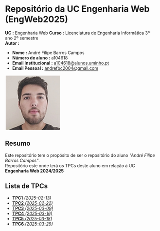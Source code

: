 # Repositório da UC Engenharia Web (EngWeb2025)

 **UC :** Engenharia Web
 **Curso :** Licenciatura de Engenharia Informática 3º ano 2º semestre  
 **Autor :**  
 - **Nome :** André Filipe Barros Campos  
 - **Número de aluno :** a104618  
 - **Email Institucional :** a104618@alunos.uminho.pt  
 - **Email Pessoal :** andrefbc2004@gmail.com  
 
 ![Fotografia do Aluno](image.png)

## Resumo

 Este repositório tem o propósito de ser o repositório do aluno _"André Filipe Barros Campos"_.  
 Repositório este onde terá os TPCs deste aluno em relação à UC **Engenharia Web 2024/2025**

## Lista de TPCs

- [**TPC1** _(2025-02-13)_](TPC1/)
- [**TPC2** _(2025-02-22)_](TPC2/)
- [**TPC3** _(2025-03-09)_](TPC3/)
- [**TPC4** _(2025-03-16)_](TPC4/)
- [**TPC5** _(2025-03-18)_](TPC5/)
- [**TPC6** _(2025-03-29)_](TPC6/)
